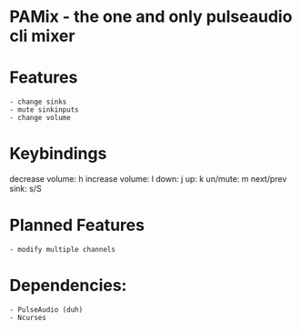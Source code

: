 # PAMix - the one and only pulseaudio cli mixer

# Features #
	- change sinks
	- mute sinkinputs
	- change volume

# Keybindings #
decrease volume: h
increase volume: l
down:            j
up:              k
un/mute:         m
next/prev sink:  s/S

# Planned Features #
	- modify multiple channels

# Dependencies: #
	- PulseAudio (duh)
	- Ncurses
